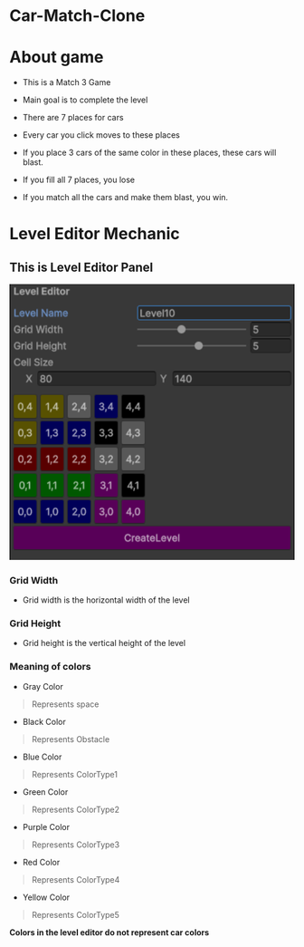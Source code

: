 # Car-Match-Clone

# About game

- This is a Match 3 Game

- Main goal is to complete the level

- There are 7 places for cars

- Every car you click moves to these places

- If you place 3 cars of the same color in these places, these cars will blast.
  
- If you fill all 7 places, you lose
  
- If you match all the cars and make them blast, you win.

# Level Editor Mechanic

## This is Level Editor Panel

<img src="https://github.com/muratkrdl/Car-Match-Clone/blob/main/SS/LevelEditor.png" width="640px">

### Grid Width

- Grid width is the horizontal width of the level

### Grid Height

- Grid height is the vertical height of the level

### Meaning of colors

- Gray Color
  
> Represents space

- Black Color
  
> Represents Obstacle

- Blue Color
  
> Represents ColorType1

- Green Color
  
> Represents ColorType2

- Purple Color
  
> Represents ColorType3

- Red Color
  
> Represents ColorType4

- Yellow Color
  
> Represents ColorType5

**Colors in the level editor do not represent car colors**

